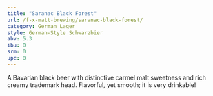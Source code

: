 ```yaml
---
title: "Saranac Black Forest"
url: /f-x-matt-brewing/saranac-black-forest/
category: German Lager
style: German-Style Schwarzbier
abv: 5.3
ibu: 0
srm: 0
upc: 0
---
```

A Bavarian black beer with distinctive carmel malt sweetness and rich creamy trademark head. Flavorful, yet smooth; it is very drinkable!
